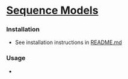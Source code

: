 # [Sequence Models](https://www.coursera.org/learn/nlp-sequence-models)

### Installation
  - See installation instructions in [README.md](../README.md)

### Usage
  - 
